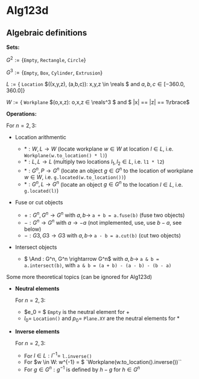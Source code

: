# Alg123d

## Algebraic definitions

**Sets:**

$G^2 := \lbrace$`Empty`, `Rectangle`, `Circle`$\rbrace$

$G^3 := \lbrace$`Empty`, `Box`, `Cylinder`, `Extrusion`$\rbrace$

$L  := \lbrace$ `Location` $((x,y,z), (a,b,c)): x,y,z \in \reals $ and $a,b,c \in [-360.0,360.0]\rbrace$

$W  := \lbrace$ `Workplane` $(o,x,z): o,x,z ∈ \reals^3 $ and $ \|x\| == \|z\| == 1\rbrace$

**Operations:**

For $n = 2, 3$:

- Location arithmentic
    - $*: W,L \rightarrow W$   (locate workplane $w \in W$ at location $l \in L$, i.e. `Workplane(w.to_location() * l)`)
    - $*: L,L \rightarrow L$   (multiply two locations $l_1, l_2 \in L$, i.e. `l1 * l2`)
    - $*: G^n,P \rightarrow G^n$  (locate an object $g \in G^n$ to the location of workplane $w \in W$, i.e. `g.located(w.to_location())`)
    - $*: G^n,L \rightarrow G^n$  (locate an object $g \in G^n$ to the location $l \in L$, i.e. `g.located(l)`)

- Fuse or cut objects
    - $+: G^n, G^n \rightarrow G^n$  with $a, b \rightarrow$ `a + b = a.fuse(b)` (fuse two objects)
    - $-: G^n \rightarrow G^n$ with $a \rightarrow -a$ (not implemented, use, use $b - a$, see below)
    - $-: G3, G3 \rightarrow G3$ with $a, b \rightarrow$ `a - b = a.cut(b)` (cut two objects)

- Intersect objects
    - $ \And : G^n, G^n \rightarrow G^n$ with $a, b \rightarrow$ `a & b = a.intersect(b)`, with `a & b = (a + b) - (a - b) - (b - a)`

Some more theoretical topics (can be ignored for Alg123d)

- **Neutral elements**

    For $n = 2, 3$:

    - $e_0 = $ `Empty` is the neutral element for $+$
    - $l_0 =$ `Location()` and $p_0 =$ `Plane.XY` are the neutral elements for $*$

- **Inverse elements**

    For $n = 2, 3$:

    - For $l \in L: l^{-1} =$ `l.inverse()`
    - For $w \in W: w^{-1} = $ `Workplane(w.to_location().inverse())``
    - For $g \in G^n: g^{-1}$ is defined by $h - g$ for $h \in G^n$

